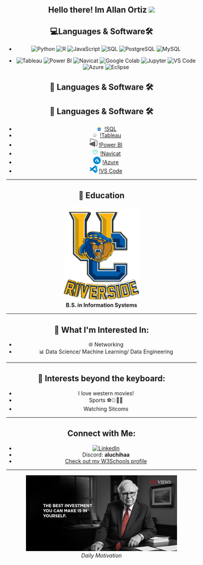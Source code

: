 
<div align="center"> 
<h2>Hello there!  Im Allan Ortiz 
<img src="https://media.tenor.com/aCQAWmp5Jd8AAAAi/hello-wave.gif" width="150"/></h2>

## 💻Languages & Software🛠️

- ![Python](https://img.shields.io/badge/Python-3776AB?style=for-the-badge&logo=python&logoColor=white)
![R](https://img.shields.io/badge/R-276DC3?style=for-the-badge&logo=r&logoColor=white)
![JavaScript](https://img.shields.io/badge/JavaScript-F7DF1E?style=for-the-badge&logo=javascript&logoColor=black)
![SQL](https://img.shields.io/badge/SQL-336791?style=for-the-badge&logo=postgresql&logoColor=white)
![PostgreSQL](https://img.shields.io/badge/PostgreSQL-4169E1?style=for-the-badge&logo=postgresql&logoColor=white)
![MySQL](https://img.shields.io/badge/MySQL-4479A1?style=for-the-badge&logo=mysql&logoColor=white)

- ![Tableau](https://img.shields.io/badge/Tableau-E97627?style=for-the-badge&logo=tableau&logoColor=white)
![Power BI](https://img.shields.io/badge/Power%20BI-F2C811?style=for-the-badge&logo=powerbi&logoColor=black)
![Navicat](https://img.shields.io/badge/Navicat-29b2fe?style=for-the-badge&logo=data:image/svg+xml;base64,...&logoColor=white) <!-- Placeholder -->
![Google Colab](https://img.shields.io/badge/Google%20Colab-F9AB00?style=for-the-badge&logo=googlecolab&logoColor=white)
![Jupyter](https://img.shields.io/badge/Jupyter-F37626?style=for-the-badge&logo=jupyter&logoColor=white)
![VS Code](https://img.shields.io/badge/VS%20Code-007ACC?style=for-the-badge&logo=visualstudiocode&logoColor=white)
![Azure](https://img.shields.io/badge/Azure-0078D4?style=for-the-badge&logo=microsoftazure&logoColor=white)
![Eclipse](https://img.shields.io/badge/Eclipse-2C2255?style=for-the-badge&logo=eclipseide&logoColor=white)

## 🧰 Languages & Software 🛠️
## 🧰 Languages & Software 🛠️

- <img src="https://github.com/Allanx495/Allanx495/blob/main/SQLLogo.png?raw=true" width="20"/> [!SQL](https://img.shields.io/badge/SQL-336791?style=for-the-badge&logoColor=white)
- <img src="https://github.com/Allanx495/Allanx495/blob/main/Tableau-Symbol.png?raw=true" width="20"/> [!Tableau](https://img.shields.io/badge/Tableau-E97627?style=for-the-badge&logoColor=white)
- <img src="https://github.com/Allanx495/Allanx495/blob/main/power-bi.svg?raw=true" width="20"/> [!Power BI](https://img.shields.io/badge/Power%20BI-F2C811?style=for-the-badge&logoColor=black)
- <img src="https://github.com/Allanx495/Allanx495/blob/main/navicat-for-sqlite-logo.png?raw=true" width="20"/> [!Navicat](https://img.shields.io/badge/Navicat-29b2fe?style=for-the-badge&logoColor=white)
- <img src="https://github.com/Allanx495/Allanx495/blob/main/azure-icon-2048x2048-6tt08spf.png?raw=true" width="20"/> [!Azure](https://img.shields.io/badge/Azure-0078D4?style=for-the-badge&logoColor=white)
- <img src="https://github.com/Allanx495/Allanx495/blob/main/Visual_Studio_Code_1.35_icon.svg.png?raw=true" width="20"/> [!VS Code](https://img.shields.io/badge/VS%20Code-007ACC?style=for-the-badge&logoColor=white)


---
## 📝 Education

<div align="center">
   <img src="https://raw.githubusercontent.com/Allanx495/Allanx495/main/291920-california-uc-riverside-highlanders-c-n-c-a-a-d1-national-collegiate-athletic-association-sports.gif" width="200" alt="UC Riverside Highlanders Logo">
  <br>
  <strong>B.S. in Information Systems</strong>
</div>


---
<div align="center">
  <h2>🔭 What I'm Interested In:</h2>

- 🌐 Networking
- 📊 Data Science/ Machine Learning/ Data Engineering
---

## 🌟 Interests beyond the keyboard:

-  I love western movies! 
-  Sports ⚽⚾🏈🎱
-  Watching Sitcoms
---

##  Connect with Me:

- [![LinkedIn](https://img.shields.io/badge/LINKEDIN%2FALLANNOEORTIZ-0A66C2?style=for-the-badge&logo=linkedin&logoColor=white)](https://www.linkedin.com/in/allan-noe-ortiz)
- Discord: **aluchihaa**
- [Check out my W3Schools profile](https://www.w3profile.com/allanx4)

---
  <img src="https://github.com/Allanx495/Allanx495/blob/f1ca22cc5146f99cb910de7a25d35a3648152d2e/Warren-Buffett-2.jpg" alt="Warren Buffett Quote" width="400">
  <br>
  <em>Daily Motivation</em>
</div>

<!---
Allanx495/Allanx495 is a ✨ special ✨ repository because its `README.md` (this file) appears on your GitHub profile.
You can click the Preview link to take a look at your changes.
--->
